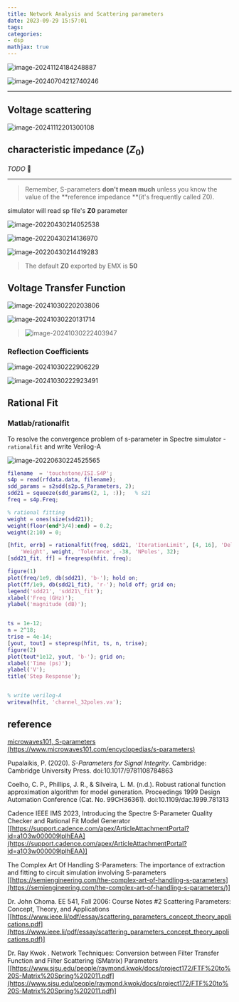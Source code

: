 ```yaml
---
title: Network Analysis and Scattering parameters
date: 2023-09-29 15:57:01
tags:
categories:
- dsp
mathjax: true
---
```


![image-20241124184248887](network/image-20241124184248887.png)



![image-20240704212740246](network/image-20240704212740246.png)

---





## Voltage scattering

![image-20241112201300108](network/image-20241112201300108.png)




## characteristic impedance ($Z_0$)

*TODO* &#128197;

---

> Remember, S-parameters **don't mean much** unless you know the value of the **reference impedance **(it's frequently called Z0).



simulator will read sp file's **Z0** parameter

![image-20220430214052538](network/image-20220430214052538.png)

![image-20220430214136970](network/image-20220430214136970.png)

![image-20220430214419283](network/image-20220430214419283.png)

> The default **Z0** exported by EMX is **50**



## Voltage Transfer Function

![image-20241030220203806](network/image-20241030220203806.png)

![image-20241030220131714](network/image-20241030220131714.png)

> ![image-20241030222403947](network/image-20241030222403947.png)



### Reflection Coefficients

![image-20241030222906229](network/image-20241030222906229.png)

![image-20241030222923491](network/image-20241030222923491.png)





## Rational Fit



### Matlab/rationalfit

To resolve the convergence problem of s-parameter in Spectre simulator - `rationalfit` and write Verilog-A 

![image-20220630224525565](network/image-20220630224525565.png)

```matlab
filename  = 'touchstone/ISI.S4P';
s4p = read(rfdata.data, filename);
sdd_params = s2sdd(s2p.S_Parameters, 2);
sdd21 = squeeze(sdd_params(2, 1, :));   % s21
freq = s4p.Freq;

% rational fitting
weight = ones(size(sdd21));
weight(floor(end*3/4):end) = 0.2;
weight(2:10) = 0;

[hfit, errb] = rationalfit(freq, sdd21, 'IterationLimit', [4, 16], 'Delayfactor', 0.98, ...
    'Weight', weight, 'Tolerance', -38, 'NPoles', 32);
[sdd21_fit, ff] = freqresp(hfit, freq);

figure(1)
plot(freq/1e9, db(sdd21), 'b-'); hold on;
plot(ff/1e9, db(sdd21_fit), 'r-'); hold off; grid on;
legend('sdd21', 'sdd21\_fit');
xlabel('Freq (GHz)');
ylabel('magnitude (dB)');


ts = 1e-12;
n = 2^18;
trise = 4e-14;
[yout, tout] = stepresp(hfit, ts, n, trise);
figure(2)
plot(tout*1e12, yout, 'b-'); grid on;
xlabel('Time (ps)');
ylabel('V');
title('Step Response');


% write verilog-A
writeva(hfit, 'channel_32poles.va');
```







## reference

[microwaves101, S-parameters (https://www.microwaves101.com/encyclopedias/s-parameters)](https://www.microwaves101.com/encyclopedias/s-parameters)

Pupalaikis, P. (2020). *S-Parameters for Signal Integrity*. Cambridge: Cambridge University Press. doi:10.1017/9781108784863

Coelho, C. P., Phillips, J. R., & Silveira, L. M. (n.d.). Robust rational function approximation algorithm for model generation. Proceedings 1999 Design Automation Conference (Cat. No. 99CH36361). doi:10.1109/dac.1999.781313

Cadence IEEE IMS 2023, Introducing the Spectre S-Parameter Quality Checker and Rational Fit Model Generator [[https://support.cadence.com/apex/ArticleAttachmentPortal?id=a1O3w000009lplhEAA](https://support.cadence.com/apex/ArticleAttachmentPortal?id=a1O3w000009lplhEAA)]

The Complex Art Of Handling S-Parameters: The importance of extraction and fitting to circuit simulation involving S-parameters  [[https://semiengineering.com/the-complex-art-of-handling-s-parameters](https://semiengineering.com/the-complex-art-of-handling-s-parameters/)]

Dr. John Choma. EE 541, Fall 2006: Course Notes #2 Scattering Parameters: Concept, Theory, and Applications [[https://www.ieee.li/pdf/essay/scattering_parameters_concept_theory_applications.pdf](https://www.ieee.li/pdf/essay/scattering_parameters_concept_theory_applications.pdf)]

Dr. Ray Kwok . Network Techniques: Conversion between Filter Transfer Function and Filter Scattering (SMatrix) Parameters [[https://www.sjsu.edu/people/raymond.kwok/docs/project172/FTF%20to%20S-Matrix%20Spring%202011.pdf](https://www.sjsu.edu/people/raymond.kwok/docs/project172/FTF%20to%20S-Matrix%20Spring%202011.pdf)]
